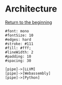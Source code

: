# Architecture
[Return to the beginning](README.md#get-started)

```nomnoml
#font: mono
#fontSize: 10
#edges: hard
#stroke: #111
#fill: #fff; 
#lineWidth: 2
#padding: 10
#spacing: 30

[pipe]->[LLVM]
[pipe]->[Webassembly]
[pipe]->[Python]
```